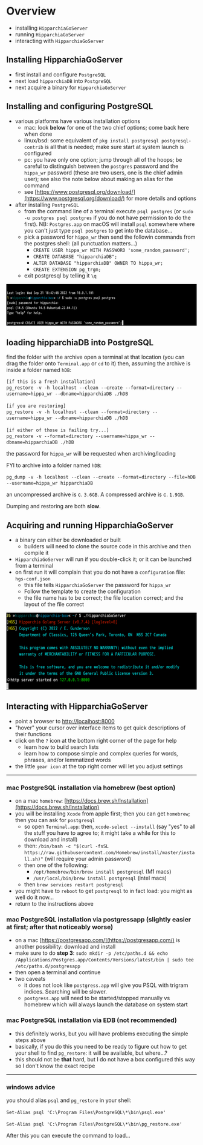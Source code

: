# Overview

- installing `HipparchiaGoServer` 
- running `HipparchiaGoServer`
- interacting with `HipparchiaGoServer`

## Installing HipparchiaGoServer

- first install and configure `PostgreSQL`
- next load `hipparchiaDB` into `PostgreSQL`
- next acquire a binary for `HipparchiaGoServer`

## Installing and configuring PostgreSQL 

- various platforms have various installation options
  - mac: look **below** for one of the two chief options; come back here when done
  - linux/bsd: some equivalent of `pkg install postgresql postgresql-contrib` is all that is needed; make sure start at system launch is configured
  - pc: you have only one option; jump through all of the hoops; be careful to distinguish between the `postgres` password and the `hippa_wr` password (these are two users, one is the chief admin user); see also the note below about making an alias for the command
  - see [https://www.postgresql.org/download/](https://www.postgresql.org/download/) for more details and options
 - after installing `PostgreSQL`
   - from the command line of a terminal execute `psql postgres` (or `sudo -u postgres psql postgres` if you do not have permission to do the first). NB: `Postgres.app` on macOS will install `psql` somewhere where you can't just type `psql postgres` to get into the database...
   - pick a password for `hippa_wr` then send the followin commands from the postgres shell: (all punctuation matters...)
       - `CREATE USER hippa_wr WITH PASSWORD 'some_random_password';`
       - `CREATE DATABASE "hipparchiaDB";`
       - `ALTER DATABASE "hipparchiaDB" OWNER TO hippa_wr;`
       - `CREATE EXTENSION pg_trgm;`
   - exit postgresql by telling it `\q`

![psql](gitimg/postreslogin.png)

## loading hipparchiaDB into PostgreSQL

find the folder with the archive
open a terminal at that location (you can drag the folder onto `Terminal.app` or `cd` to it)
then, assuming the archive is inside a folder named `hDB`:
```
[if this is a fresh installation]
pg_restore -v -h localhost --clean --create --format=directory --username=hippa_wr --dbname=hipparchiaDB ./hDB

[if you are restoring]
pg_restore -v -h localhost --clean --format=directory --username=hippa_wr --dbname=hipparchiaDB ./hDB

[if either of those is failing try...]
pg_restore -v --format=directory --username=hippa_wr --dbname=hipparchiaDB ./hDB

```
the password for `hippa_wr` will be requested when archiving/loading

FYI to archive into a folder named `hDB`:
```
pg_dump -v -h localhost --clean --create --format=directory --file=hDB --username=hippa_wr hipparchiaDB
```

an uncompressed archive is c. `3.6GB`. A compressed archive is c. `1.9GB`.

Dumping and restoring are both **slow**. 

## Acquiring and running HipparchiaGoServer

- a binary can either be downloaded or built
  - builders will need to clone the source code in this archive and then compile it
- `HipparchiaGoServer` will run if you double-click it; or it can be launched from a terminal
- on first run it will complain that you do not have a `configuration` file: `hgs-conf.json`
  - this file tells `HipparchiaGoServer` the password for `hippa_wr`
  - Follow the template to create the configuration
  - the file name has to be correct; the file location correct; and the layout of the file correct
  
![launch](gitimg/launch.png)


## Interacting with HipparchiaGoServer

- point a browser to [http://localhost:8000](http://localhost:8000)
- "hover" your cursor over interface items to get quick descriptions of their functions
- click on the `?` icon at the bottom right corner of the page for help
  - learn how to build search lists
  - learn how to compose simple and complex queries for words, phrases, and/or lemmatized words
- the little `gear icon` at the top right corner will let you adjust settings

---

### mac PostgreSQL installation via homebrew (best option)

- on a mac `homebrew`: [https://docs.brew.sh/Installation](https://docs.brew.sh/Installation)
- you will be installing `Xcode` from apple first; then you can get `homebrew`; then you can ask for `postgresql`
    - so open `Terminal.app`: then, `xcode-select --install` (say "yes" to all the stuff you have to agree to; it might take a while for this to download and install)
    - then: `/bin/bash -c "$(curl -fsSL https://raw.githubusercontent.com/Homebrew/install/master/install.sh)"` (will require your admin password)
    - then one of the following:
        - `/opt/homebrew/bin/brew install postgresql` (M1 macs)
        - `/usr/local/bin/brew install postgresql` (intel macs)
    - then `brew services restart postgresql`
- you might have to `reboot` to get `postgresql` to in fact load: you might as well do it now...
- return to the instructions above

### mac PostgreSQL installation via postgressapp (slightly easier at first; after that noticeably worse)

- on a mac [https://postgresapp.com/](https://postgresapp.com/) is another possibility: download and install
- make sure to do **step 3**: `sudo mkdir -p /etc/paths.d &&
  echo /Applications/Postgres.app/Contents/Versions/latest/bin | sudo tee /etc/paths.d/postgresapp`
- then open a terminal and continue
- two caveats
  - it does not look like `postgress.app` will give you PSQL with trigram indices. Searching will be slower.
  - `postgress.app` will need to be started/stopped manually vs homebrew which will always launch the database on system start

### mac PostgreSQL installation via EDB (not recommended)

- this definitely works, but you will have problems executing the simple steps above
- basically, if you do this you need to be ready to figure out how to get your shell to find `pg_restore`: it will be available, but where...?
- this should not be **that** hard, but I do not have a box configured this way so I don't know the exact recipe

---

### windows advice

you should alias `psql` and `pg_restore` in your shell:

`Set-Alias psql 'C:\Program Files\PostgreSQL\*\bin\psql.exe'`

`Set-Alias psql 'C:\Program Files\PostgreSQL\*\bin\pg_restore.exe'`

After this you can execute the command to load...